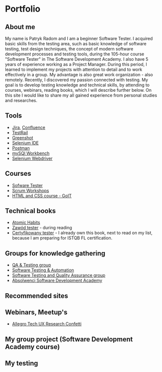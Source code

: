 # Portfolio
## About me
My name is Patryk Radom and I am a beginner Software Tester. I acquired basic skills from the testing area, such as basic knowledge of software testing, test design techniques, the concept of modern software development processes and testing tools, during the 105-hour course "Software Tester" in The Software Development Academy. I also have 5 years of experience working as a Project Manager. During this period, I learned to implement my projects with attention to detail and to work effectively in a group. My advantage is also great work organization - also remotely. Recently, I discovered my passion connected with testing. My goal is to develop testing knowledge and technical skills, by attending to courses, webinars, reading books, which I will describe further below. On this site I would like to share my all gained experience from personal studies and researches.
## Tools
 * [Jira](https://www.atlassian.com/pl/software/jira), [Confluence](https://www.atlassian.com/pl/software/jira)
 * [TestRail](https://www.gurock.com/testrail/)
 * [Greenshot](https://getgreenshot.org/)
 * [Selenium IDE](https://chrome.google.com/webstore/detail/selenium-ide/mooikfkahbdckldjjndioackbalphokd)
 * [Postman](https://www.postman.com/)
 * [mySQl Workbench](https://www.mysql.com/products/workbench/)
 * [Selenium Webdriver](https://www.selenium.dev/documentation/en/webdriver/)
## Courses
 * [Sofware Tester](https://sdacademy.pl/kursy/kurs-tester-zdalny/)
 * [Scrum Workshops](https://sdacademy.pl/kursy/kurs-tester-zdalny/)
 * [HTML and CSS course - GoIT](https://goit.global/pl/maraton/)
## Technical books
 * [Atomic Habits](https://jamesclear.com/atomic-habits)
 * [Zawód tester](https://www.empik.com/zawod-tester-smilgin-radoslaw,p1122219280,ksiazka-p) - during reading
 * [Certyfikowany tester](https://helion.pl/ksiazki/certyfikowany-tester-istqb-poziom-podstawowy-adam-roman-lucjan-stapp,ctispp.htm) - I already own this book, next to read on my list, because I am preparing for ISTQB FL certification.
## Groups for knowledge gathering
 * [QA & Testing group](https://www.linkedin.com/groups/95831/)
 * [Software Testing & Automation](https://www.linkedin.com/groups/55636/)
 * [Software Testing and Quality Assurance group](https://www.linkedin.com/groups/23402/)
 * [Absolwenci Software Development Academy](https://www.linkedin.com/groups/8790851/)
## Recommended sites
## Webinars, Meetup's
 * [Allegro Tech UX Research Confetti](https://allegro.pl/zobacz/uxconfetti)
## My group project (Software Development Academy course)
## My testing

